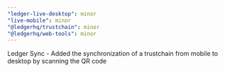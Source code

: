 ```yaml
---
"ledger-live-desktop": minor
"live-mobile": minor
"@ledgerhq/trustchain": minor
"@ledgerhq/web-tools": minor
---
```


Ledger Sync - Added the synchronization of a trustchain from mobile to desktop by scanning the QR code
